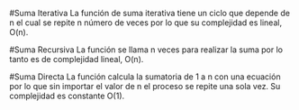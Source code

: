 #Suma Iterativa
La función de suma iterativa tiene un ciclo que depende de n el cual se repite n número de veces por lo que su complejidad es lineal, O(n).

#Suma Recursiva
La función se llama n veces para realizar la suma por lo tanto es de complejidad lineal, O(n).

#Suma Directa
La función calcula la sumatoria de 1 a n con una ecuación por lo que sin importar el valor de n el proceso se repite una sola vez. Su complejidad es constante O(1).